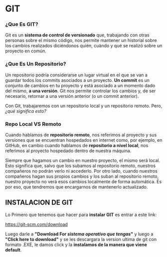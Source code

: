 # GIT

### ¿Que Es GIT?

Git es un **sistema de control de versionado** que, trabajando con otras personas sobre el mismo código, nos permite mantener un historial sobre los cambios realizados diciéndonos quién, cuándo y qué se realizó sobre un proyecto en común.

### ¿Que Es Un Repositorio?

Un repositorio podría considerarse un lugar virtual en el que se van a guardar todos los commits asociados a un proyecto. **Un commit** es un conjunto de cambios en tu proyecto y está asociado a un momento dado del mismo, **a una versión**. Git nos permite controlar los cambios y, de ser necesario, retornar a una versión anterior (o un commit anterior).

Con Git, trabajaremos con un repositorio local y un repositorio remoto. Pero, *¿qué significa esto?*

### Repo Local VS Remoto

Cuando hablamos de **repositorio remoto**, nos referimos al proyecto y sus versiones que se encuentran hospedados en internet como, por ejemplo, en GitHub, en cambio cuando hablamos de **repositorio a nivel local**, nos referimos al proyecto hospedado dentro de nuestra máquina.

Siempre que hagamos un cambio en nuestro proyecto, el mismo será local. Esto significa que, salvo que los subamos al repositorio remoto, nuestros compañeros no podrán verlo ni accederlo.
Por otro lado, cuando nuestros compañeros hagan sus propios cambios y los suban al repositorio remoto, nuestro proyecto no verá esos cambios localmente de forma automática. Es por eso, que tendremos que encargarnos de mantenerlo actualizado.

## INSTALACION DE GIT

Lo Primero que tenemos que hacer para **instalar GIT** es entrar a este link:

https://git-scm.com/download

Luego darle a **"Download For *sistema operativo que tengas*"** y luego a **"Click here to download"** y se les descargara la version ultima de git con formato .EXE, le damos click y la **instalamos de la manera que viene default**.


